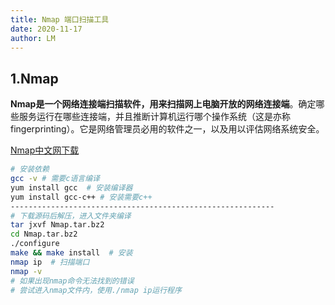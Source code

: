 ```yaml
---
title: Nmap 端口扫描工具
date: 2020-11-17
author: LM
---
```


## 1.Nmap

**Nmap是一个网络连接端扫描软件，用来扫描网上电脑开放的网络连接端**。确定哪些服务运行在哪些连接端，并且推断计算机运行哪个操作系统（这是亦称 fingerprinting）。它是网络管理员必用的软件之一，以及用以评估网络系统安全。

[ Nmap中文网下载  ](http://www.nmap.com.cn/)

```bash
# 安装依赖
gcc -v # 需要c语言编译 
yum install gcc  # 安装编译器
yum install gcc-c++ # 安装需要c++
-----------------------------------------------------------
# 下载源码后解压，进入文件夹编译
tar jxvf Nmap.tar.bz2
cd Nmap.tar.bz2
./configure  
make && make install  # 安装
nmap ip  # 扫描端口
nmap -v  
# 如果出现nmap命令无法找到的错误
# 尝试进入nmap文件内，使用./nmap ip运行程序
```
